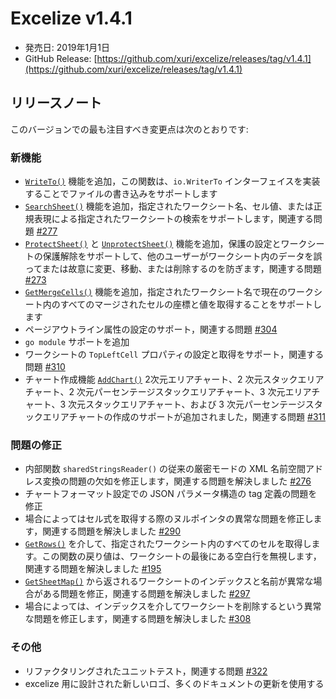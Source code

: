 # Excelize v1.4.1

* 発売日: 2019年1月1日
* GitHub Release: [https://github.com/xuri/excelize/releases/tag/v1.4.1](https://github.com/xuri/excelize/releases/tag/v1.4.1)

## リリースノート

このバージョンでの最も注目すべき変更点は次のとおりです:

### 新機能

* [`WriteTo()`](https://pkg.go.dev/github.com/xuri/excelize@v1.4.1#File.WriteTo#File.WriteTo) 機能を追加，この関数は、`io.WriterTo` インターフェイスを実装することでファイルの書き込みをサポートします
* [`SearchSheet()`](https://pkg.go.dev/github.com/xuri/excelize@v1.4.1#File.WriteTo#File.SearchSheet) 機能を追加，指定されたワークシート名、セル値、または正規表現による指定されたワークシートの検索をサポートします，関連する問題 [#277](https://github.com/xuri/excelize/issues/277)
* [`ProtectSheet()`](https://pkg.go.dev/github.com/xuri/excelize@v1.4.1#File.WriteTo#File.ProtectSheet) と [`UnprotectSheet()`](https://pkg.go.dev/github.com/xuri/excelize@v1.4.1#File.WriteTo#File.UnprotectSheet) 機能を追加，保護の設定とワークシートの保護解除をサポートして、他のユーザーがワークシート内のデータを誤ってまたは故意に変更、移動、または削除するのを防ぎます，関連する問題 [#273](https://github.com/xuri/excelize/issues/273)
* [`GetMergeCells()`](https://pkg.go.dev/github.com/xuri/excelize@v1.4.1#File.WriteTo#File.GetMergeCells) 機能を追加，指定されたワークシート名で現在のワークシート内のすべてのマージされたセルの座標と値を取得することをサポートします
* ページアウトライン属性の設定のサポート，関連する問題 [#304](https://github.com/xuri/excelize/issues/304)
* `go module` サポートを追加
* ワークシートの `TopLeftCell` プロパティの設定と取得をサポート，関連する問題 [#310](https://github.com/xuri/excelize/issues/310)
* チャート作成機能 [`AddChart()`](https://pkg.go.dev/github.com/xuri/excelize@v1.4.1#File.WriteTo#File.AddChart) 2次元エリアチャート、2 次元スタックエリアチャート、2 次元パーセンテージスタックエリアチャート、3 次元エリアチャート、3 次元スタックエリアチャート、および 3 次元パーセンテージスタックエリアチャートの作成のサポートが追加されました，関連する問題 [#311](https://github.com/xuri/excelize/issues/311)

### 問題の修正

* 内部関数 `sharedStringsReader()` の従来の厳密モードの XML 名前空間アドレス変換の問題の欠如を修正します，関連する問題を解決しました [#276](https://github.com/xuri/excelize/issues/276)
* チャートフォーマット設定での JSON パラメータ構造の tag 定義の問題を修正
* 場合によってはセル式を取得する際のヌルポインタの異常な問題を修正します，関連する問題を解決しました [#290](https://github.com/xuri/excelize/issues/290)
* [`GetRows()`](https://pkg.go.dev/github.com/xuri/excelize@v1.4.1#File.WriteTo#File.GetRows) を介して、指定されたワークシート内のすべてのセルを取得します。この関数の戻り値は、ワークシートの最後にある空白行を無視します，関連する問題を解決しました [#195](https://github.com/xuri/excelize/issues/195)
* [`GetSheetMap()`](https://pkg.go.dev/github.com/xuri/excelize@v1.4.1#File.WriteTo#File.GetSheetMap) から返されるワークシートのインデックスと名前が異常な場合がある問題を修正，関連する問題を解決しました [#297](https://github.com/xuri/excelize/issues/297)
* 場合によっては、インデックスを介してワークシートを削除するという異常な問題を修正します，関連する問題を解決しました [#308](https://github.com/xuri/excelize/issues/308)

### その他

* リファクタリングされたユニットテスト，関連する問題 [#322](https://github.com/xuri/excelize/issues/322)
* excelize 用に設計された新しいロゴ、多くのドキュメントの更新を使用する
